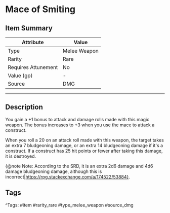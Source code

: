 # Mace of Smiting

## Item Summary

| Attribute            | Value                        |
|----------------------|------------------------------|
| Type                 | Melee Weapon |
| Rarity               | Rare             |
| Requires Attunement  | No                |
| Value (gp)           | -    |
| Source               | DMG |

---

## Description

You gain a +1 bonus to attack and damage rolls made with this magic weapon. The bonus increases to +3 when you use the mace to attack a construct.

When you roll a 20 on an attack roll made with this weapon, the target takes an extra 7 bludgeoning damage, or an extra 14 bludgeoning damage if it's a construct. If a construct has 25 hit points or fewer after taking this damage, it is destroyed.

{@note Note: According to the SRD, it is an extra 2d6 damage and 4d6 damage bludgeoning damage, although this is incorrect|https://rpg.stackexchange.com/a/174522/53884}.

## Tags

^Tags: #item #rarity_rare #type_melee_weapon #source_dmg